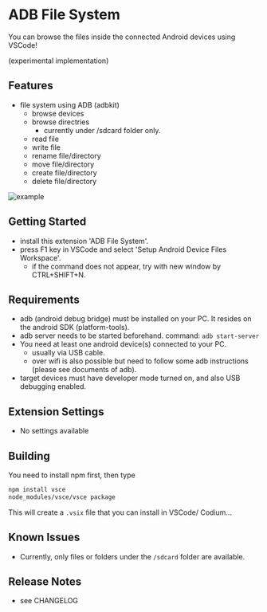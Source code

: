 # ADB File System

You can browse the files inside the connected Android devices using VSCode!

(experimental implementation)

## Features

* file system using ADB (adbkit)
  * browse devices
  * browse directries
    * currently under /sdcard folder only.
  * read file
  * write file
  * rename file/directory
  * move file/directory
  * create file/directory
  * delete file/directory

![example](images/example1.png)

## Getting Started

* install this extension 'ADB File System'.
* press F1 key in VSCode and select 'Setup Android Device Files Workspace'.
  * if the command does not appear, try with new window by CTRL+SHIFT+N.

## Requirements

* adb (android debug bridge) must be installed on your PC. It resides on the android SDK (platform-tools).
* adb server needs to be started beforehand. command: `adb start-server`
* You need at least one android device(s) connected to your PC.
  * usually via USB cable.
  * over wifi is also possible but need to follow some adb instructions (please see documents of adb).
* target devices must have developer mode turned on, and also USB debugging enabled.

## Extension Settings

* No settings available

## Building
You need to install npm first, then type
```bash
npm install vsce
node_modules/vsce/vsce package
```
This will create a `.vsix` file that you can install in VSCode/ Codium...

## Known Issues

* Currently, only files or folders under the `/sdcard` folder are available.

## Release Notes

* see CHANGELOG


